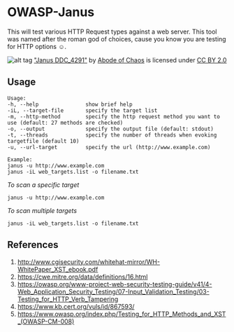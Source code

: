 # OWASP-Janus
This will test various HTTP Request types against a web server. This tool was named after the roman god of choices, cause you know you are testing for HTTP options ☺️.

![alt tag](https://live.staticflickr.com/5223/5693358859_6e2e49185d_b.jpg)
["Janus DDC_4291"](https://www.flickr.com/photos/40936370@N00/5693358859) by [Abode of Chaos](https://www.flickr.com/photos/40936370@N00) is licensed under [CC BY 2.0](https://creativecommons.org/licenses/by/2.0/?ref=ccsearch&atype=rich)

## Usage
```
Usage:
-h, --help               show brief help
-iL, --target-file       specify the target list
-m, --http-method        specify the http request method you want to use (default: 27 methods are checked)
-o, --output             specify the output file (default: stdout)
-t, --threads            specify the number of threads when evoking targetfile (default 10)
-u, --url-target         specify the url (http://www.example.com)

Example:
janus -u http://www.example.com
janus -iL web_targets.list -o filename.txt
```

*To scan a specific target*
```
janus -u http://www.example.com
```
*To scan multiple targets*
```
janus -iL web_targets.list -o filename.txt
```

## References
1. http://www.cgisecurity.com/whitehat-mirror/WH-WhitePaper_XST_ebook.pdf
2. https://cwe.mitre.org/data/definitions/16.html
3. https://owasp.org/www-project-web-security-testing-guide/v41/4-Web_Application_Security_Testing/07-Input_Validation_Testing/03-Testing_for_HTTP_Verb_Tampering
4. https://www.kb.cert.org/vuls/id/867593/
5. https://www.owasp.org/index.php/Testing_for_HTTP_Methods_and_XST_(OWASP-CM-008)
